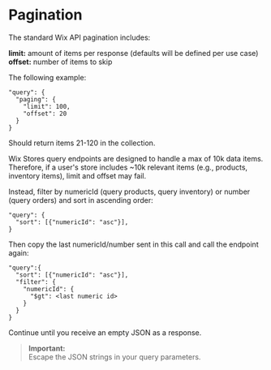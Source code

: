 # Pagination

The standard Wix API pagination includes:

**limit:** amount of items per response (defaults will be defined per use case)   
**offset:** number of items to skip  

The following example:
```
"query": {
  "paging": { 
    "limit": 100, 
    "offset": 20 
  }
}
```

Should return items 21-120 in the collection.

Wix Stores query endpoints are designed to handle a max of 10k data items. Therefore, if a user's store includes ~10k relevant items (e.g., products, inventory items), limit and offset may fail.  
  
Instead, filter by numericId (query products, query inventory) or number (query orders) and sort in ascending order:
``` 
"query": { 
  "sort": [{"numericId": "asc"}],
} 
```

Then copy the last numericId/number sent in this call and call the endpoint again:
```
"query":{ 
  "sort": [{"numericId": "asc"}],
  "filter": {
    "numericId": {
      "$gt": <last numeric id>
    }
  }
}
```

Continue until you receive an empty JSON as a response.

<blockquote class='important'>
<p>
  <strong>Important:</strong><br/>
Escape the JSON strings in your query parameters.
</p>
</blockquote>
